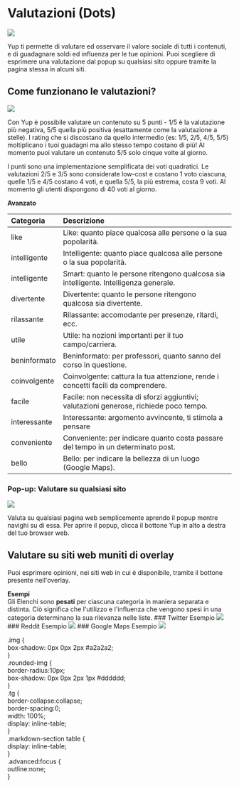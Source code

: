 # Valutazioni \(Dots\)

![](https://github.com/Yup-io/yup_docs/tree/24938ac610bbd465109806ec69fb9e97054f2399/media/dotsw.png)

Yup ti permette di valutare ed osservare il valore sociale di tutti i contenuti, e di guadagnare soldi ed influenza per le tue opinioni. Puoi scegliere di esprimere una valutazione dal popup su qualsiasi sito oppure tramite la pagina stessa in alcuni siti.

## Come funzionano le valutazioni?

![](https://github.com/Yup-io/yup_docs/tree/24938ac610bbd465109806ec69fb9e97054f2399/media/dotgraphw.png)

Con Yup è possibile valutare un contenuto su 5 punti - 1/5 è la valutazione più negativa, 5/5 quella più positiva \(esattamente come la valutazione a stelle\). I rating che si discostano da quello intermedio \(es: 1/5, 2/5, 4/5, 5/5\) moltiplicano i tuoi guadagni ma allo stesso tempo costano di più! Al momento puoi valutare un contenuto 5/5 solo cinque volte al giorno.

I punti sono una implementazione semplificata dei voti quadratici. Le valutazioni 2/5 e 3/5 sono considerate low-cost e costano 1 voto ciascuna, quelle 1/5 e 4/5 costano 4 voti, e quella 5/5, la più estrema, costa 9 voti. Al momento gli utenti dispongono di 40 voti al giorno.

**Avanzato**

| Categoria | Descrizione |
| :--- | :--- |
| like | Like: quanto piace qualcosa alle persone o la sua popolarità. |
| intelligente | Intelligente: quanto piace qualcosa alle persone o la sua popolarità. |
| intelligente | Smart: quanto le persone ritengono qualcosa sia intelligente. Intelligenza generale. |
| divertente | Divertente: quanto le persone ritengono qualcosa sia divertente. |
| rilassante | Rilassante: accomodante per presenze, ritardi, ecc. |
| utile | Utile: ha nozioni importanti per il tuo campo/carriera. |
| beninformato | Beninformato: per professori, quanto sanno del corso in questione. |
| coinvolgente | Coinvolgente: cattura la tua attenzione, rende i concetti facili da comprendere. |
| facile | Facile: non necessita di sforzi aggiuntivi; valutazioni generose, richiede poco tempo. |
| interessante | Interessante: argomento avvincente, ti stimola a pensare |
| conveniente | Conveniente: per indicare quanto costa passare del tempo in un determinato post. |
| bello | Bello: per indicare la bellezza di un luogo \(Google Maps\). |

### Pop-up: Valutare su qualsiasi sito


![](https://github.com/Yup-io/yup_docs/tree/24938ac610bbd465109806ec69fb9e97054f2399/media/twitdemo.gif)

Valuta su qualsiasi pagina web semplicemente aprendo il popup mentre navighi su di essa. Per aprire il popup, clicca il bottone Yup in alto a destra del tuo browser web.

## Valutare su siti web muniti di overlay

Puoi esprimere opinioni, nei siti web in cui è disponibile, tramite il bottone presente nell'overlay.

**Esempi**  
Gli Elenchi sono **pesati** per ciascuna categoria in maniera separata e distinta. Ciò significa che l'utilizzo e l'influenza che vengono spesi in una categoria determinano la sua rilevanza nelle liste. \#\#\# Twitter Esempio ![](https://github.com/Yup-io/yup_docs/tree/24938ac610bbd465109806ec69fb9e97054f2399/media/twitter.gif) \#\#\# Reddit Esempio ![](https://github.com/Yup-io/yup_docs/tree/24938ac610bbd465109806ec69fb9e97054f2399/media/reddit.png) \#\#\# Google Maps Esempio ![](https://github.com/Yup-io/yup_docs/tree/24938ac610bbd465109806ec69fb9e97054f2399/media/gmaps.png)

  
.img {  
  box-shadow: 0px 0px 2px \#a2a2a2;  
}  
.rounded-img {  
  border-radius:10px;  
  box-shadow: 0px 0px 2px 1px \#dddddd;  
}  
.tg  {  
  border-collapse:collapse;  
  border-spacing:0;  
  width: 100%;  
  display: inline-table;  
}  
.markdown-section table {  
    display: inline-table;  
}  
.advanced:focus {  
  outline:none;  
}  


